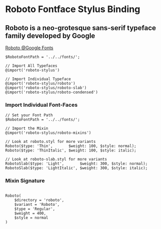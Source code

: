 # Roboto Fontface Stylus Binding
## Roboto is a neo-grotesque sans-serif typeface family developed by Google
[Roboto @Google Fonts](https://fonts.google.com/specimen/Roboto)

``` stylus
$RobotoFontPath = '../../fonts/';

// Import All Typefaces
@import('roboto-stylus')

// Import Individual Typeface
@import('roboto-stylus/roboto')
@import('roboto-stylus/roboto-slab')
@import('roboto-stylus/roboto-condensed')

```

### Import Individual Font-Faces

``` stylus
// Set your Font Path
$RobotoFontPath = '../../fonts/';

// Import the Mixin
@import('roboto-stylus/roboto-mixins')

// Look at roboto.styl for more variants
Roboto($type: 'Thin',       $weight: 100, $style: normal);
Roboto($type: 'ThinItalic', $weight: 100, $style: italic);

// Look at roboto-slab.styl for more variants
RobotoSlab($type: 'Light',       $weight: 300, $style: normal);
RobotoSlab($type: 'LightItalic', $weight: 300, $style: italic);

```

### Mixin Signature

``` stylus

Roboto(
    $directory = 'roboto', 
    $variant = 'Roboto', 
    $type = 'Regular', 
    $weight = 400, 
    $style = normal
)

```